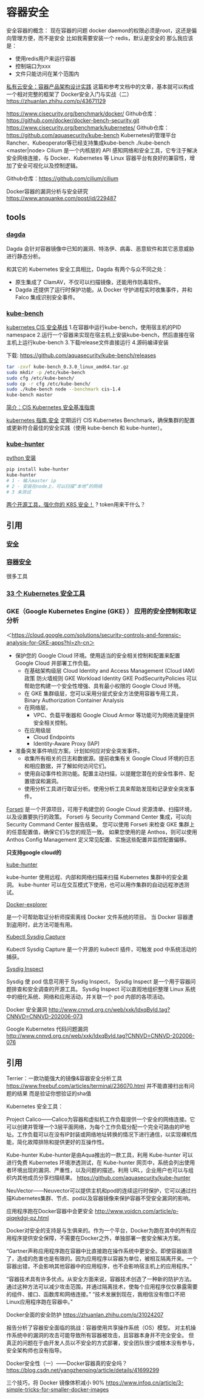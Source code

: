 # 容器安全

安全容器的概念：
现在容器的问题
docker daemon的权限必须是root，这还是偏向管理方便，而不是安全
比如我需要安装一个 redis，默认是安全的
那么我应该是：
+ 使用redis用户来运行容器
+ 控制端口为xxx
+ 文件只能访问在某个范围内

[私有云安全：容器产品架构设计实践](https://www.freebuf.com/articles/network/259775.html)
这篇和参考文档中的文章，基本就可以构成一个相对完整的框架了
Docker安全入门与实战（二）
https://zhuanlan.zhihu.com/p/43671129

https://www.cisecurity.org/benchmark/docker/
Github仓库：https://github.com/docker/docker-bench-security.git
https://www.cisecurity.org/benchmark/kubernetes/
Github仓库：https://github.com/aquasecurity/kube-bench
Kubernetes的管理平台Rancher、Kubeoperator等已经支持集成kube-bench
 ./kube-bench <master|node>
 Cilium 是一个内核层的 API 感知网络和安全工具，它专注于解决安全网络连接，与 Docker、Kubernetes 等 Linux 容器平台有良好的兼容性，增加了安全可视化以及控制逻辑。

Github仓库：https://github.com/cilium/cilium

Docker容器的漏洞分析与安全研究
https://www.anquanke.com/post/id/229487

## tools

### [dagda](https://github.com/eliasgranderubio/dagda)

Dagda 会针对容器镜像中已知的漏洞、特洛伊、病毒、恶意软件和其它恶意威胁进行静态分析。

和其它的 Kubernetes 安全工具相比，Dagda 有两个与众不同之处：

+ 原生集成了 ClamAV，不仅可以扫描镜像，还能用作防毒软件。
+ Dagda 还提供了运行时保护功能。从 Docker 守护进程实时收集事件，并和 Falco 集成识别安全事件。

### [kube-bench](https://github.com/aquasecurity/kube-bench)

[kubernetes CIS 安全基线](https://www.jianshu.com/p/9393d31f85a9)
1.在容器中运行kube-bench，使用宿主机的PID namespace
2.运行一个容器来实现在宿主机上安装kube-bench，然后直接在宿主机上运行kube-bench
3.下载release文件直接运行
4.源码编译安装

下载: https://github.com/aquasecurity/kube-bench/releases
```bash
tar -zxvf kube-bench_0.3.0_linux_amd64.tar.gz
sudo mkdir -p /etc/kube-bench
sudo cfg /etc/kube-bench/
sudo cp -r cfg /etc/kube-bench/
sudo ./kube-bench node --benchmark cis-1.4
kube-bench master
```

[简介：CIS Kubernetes 安全基准指南](https://blog.fleeto.us/post/cis-benchmark-brief/)

[kubernetes 指南.安全](https://kubernetes.feisky.xyz/practice/security)
定期运行 CIS Kubernetes Benchmark，确保集群的配置或更新符合最佳的安全实践（使用 kube-bench 和 kube-hunter）。

### [kube-hunter](https://github.com/aquasecurity/kube-hunter)

[python 安装](https://github.com/azhao1981/my-notes/tree/master/doc/python)

```bash
pip install kube-hunter
kube-hunter
# 1 - 输入master ip
# 2 - 安装在node上，可以扫描“本地”的网络
# 3 未测试
```

[两个开源工具，强化你的 K8S 安全！](https://www.infoq.cn/article/2htIF3vuerB2DzVe32AI)
? token用来干什么？

## 引用
### [安全](https://kubernetes.feisky.xyz/practice/security)
### [容器安全](https://feisky.xyz/kubernetes-handbook/practice/security.html)
很多工具
### [33 个 Kubernetes 安全工具](https://blog.fleeto.us/post/33-kubernetes-security-tools/)
### GKE（Google Kubernetes Engine (GKE) ） 应用的安全控制和取证分析

＜https://cloud.google.com/solutions/security-controls-and-forensic-analysis-for-GKE-apps?hl=zh-cn＞

+ 保护您的 Google Cloud 环境。使用适当的安全相关控制和配置来配置 Google Cloud 并部署工作负载。
  + 在基础架构级层 
      Cloud Identity and Access Management (Cloud IAM) 政策
      防火墙规则
      GKE Workload Identity
      GKE PodSecurityPolicies 
      可以帮助您构建一个安全性增强、具有最小权限的 Google Cloud 环境。
  + 在 GKE 集群级层，您可以采用分层式安全方法使用容器专用工具，
      Binary Authorization 
      Container Analysis
  + 在网络层，
    + VPC、负载平衡器和 Google Cloud Armor 等功能可为网络流量提供安全相关控制。
  + 在应用级层
    + Cloud Endpoints
    + Identity-Aware Proxy (IAP) 
+ 准备突发事件响应方案。计划如何应对安全突发事件。
  + 收集所有相关的日志和数据源。提前收集有关 Google Cloud 环境的日志和相应数据，并了解如何访问它们。
  + 使用自动事件检测功能。配置主动扫描，以提醒您潜在的安全性事件、配置错误和漏洞。
  + 使用分析工具进行取证分析。使用分析工具来帮助发现和记录安全突发事件。

[Forseti](https://forsetisecurity.org/) 
  是一个开源项目，可用于构建您的 Google Cloud 资源清单、扫描环境，以及设置要执行的政策。
  Forseti 与 Security Command Center 集成，可以向 Security Command Center 报告结果。
  您可以使用 Forseti 来检查 GKE 集群上的任意配置值，确保它们与您的规范一致。
  如果您使用的是 Anthos，则可以使用 Anthos Config Management 定义常见配置、实施这些配置并监控配置偏移。

**只支持google cloud的**

[kube-hunter](https://github.com/aquasecurity/kube-hunter)

kube-hunter 使用远程、内部和网络扫描来扫描 Kubernetes 集群中的安全漏洞。
kube-hunter 可以在交互模式下使用，也可以用作集群的自动远程渗透测试。


[Docker-explorer](https://github.com/google/docker-explorer)

是一个可帮助取证分析师探索离线 Docker 文件系统的项目。 当 Docker 容器遭到盗用时，此方法可能有用。

[Kubectl Sysdig Capture](https://github.com/sysdiglabs/kubectl-capture)

Kubectl Sysdig Capture 是一个开源的 kubectl 插件，可触发 pod 中系统活动的捕获。

[Sysdig Inspect](https://github.com/draios/sysdig-inspect)

Sysdig 使 pod 信息可用于 Sysdig Inspect，
Sysdig Inspect 是一个用于容器问题排查和安全调查的开源工具。
Sysdig Inspect 可以直观地组织整理 Linux 系统中的细化系统、网络和应用活动，并关联一个 pod 内部的各项活动。


Docker 安全漏洞
http://www.cnnvd.org.cn/web/xxk/ldxqById.tag?CNNVD=CNNVD-202006-073

Google Kubernetes 代码问题漏洞
http://www.cnnvd.org.cn/web/xxk/ldxqById.tag?CNNVD=CNNVD-202006-076

## 引用

Terrier：一款功能强大的镜像&容器安全分析工具
https://www.freebuf.com/articles/terminal/236070.html
并不能直接扫出有问题的结果
而是验证你想验证的sha值



Kubernetes 安全工具：

Project Calico——Calico为容器和虚拟机工作负载提供一个安全的网络连接。它可以创建并管理一个3层平面网络，为每个工作负载分配一个完全可路由的IP地址。工作负载可以在没有IP封装或网络地址转换的情况下进行通信，以实现裸机性能，简化故障排除和提供更好的互操作性。

Kube-hunter
Kube-hunter是由Aqua推出的一款工具，利用 Kube-hunter 可以进行免费 Kubernetes 环境渗透测试，在 Kube-hunter 网页中，系统会列出使用者环境出现的漏洞、严重性，以及问题的描述。利用 URL，企业用户也可以与组织内其他成员分享扫描结果。
https://github.com/aquasecurity/kube-hunter

NeuVector——Neuvector可以提供主机和pod的连续运行时保护，它可以通过扫描Kubernetes集群、节点、pod以及容器镜像来保护容器不受安全漏洞的影响。

应用程序跑在Docker容器中会更安全
http://www.voidcn.com/article/p-qiqekdgi-pz.html

Docker对安全的支持是与生俱来的。作为一个平台，Docker为跑在其中的所有应用程序提供安全保障，不需要在Docker之外，单独部署一套安全解决方案。

“Gartner声称应用程序跑在容器中比直接跑在操作系统中更安全。即使容器崩溃了，造成的危害也是有限的。因为应用程序以容器为单位，被相互隔离开来。一个容器出错，不会影响其他容器中的应用程序，也不会影响宿主机上的应用程序。”

“容器技术具有许多优点。从安全方面来说，容器技术创造了一种新的防护方法。通过这种方法可以减少攻击范围，并通过隔离技术，使每个应用程序仅仅暴露需要的组件、接口、函数库和网络连接。”
“技术发展到现在，我相信没有借口不把Linux应用程序跑在容器中。”

Docker全面的安全防护
https://zhuanlan.zhihu.com/p/31024207

报告分析了容器安全面临的挑战：容器使用共享操作系统（OS）模型。
对主机操作系统中的漏洞的攻击可能导致所有容器被攻击，且容器本身并不完全安全。
但真正的问题在于由开发人员以不安全的方式部署，安全团队很少或根本没有参与，安全架构师也没有指导。

Docker安全性（一）——Docker容器真的安全吗？
https://blog.csdn.net/yangzhenping/article/details/41699299

三个技巧，将 Docker 镜像体积减小 90%
https://www.infoq.cn/article/3-simple-tricks-for-smaller-docker-images

